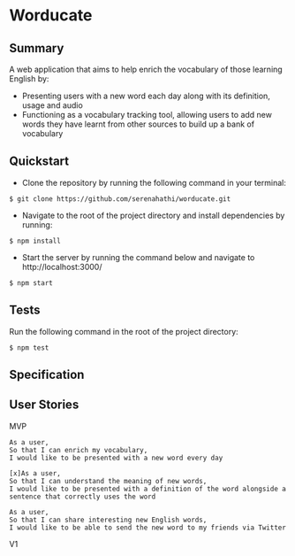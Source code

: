 # Worducate

## Summary

A web application that aims to help enrich the vocabulary of those learning English by:
- Presenting users with a new word each day along with its definition, usage and audio
- Functioning as a vocabulary tracking tool, allowing users to add new words they have learnt from other sources to build up a bank of vocabulary

## Quickstart

- Clone the repository by running the following command in your terminal:

```
$ git clone https://github.com/serenahathi/worducate.git
```

- Navigate to the root of the project directory and install dependencies by running:

```
$ npm install
```

- Start the server by running the command below and navigate to http://localhost:3000/
```
$ npm start
```

## Tests

Run the following command in the root of the project directory:

```
$ npm test
```

## Specification

## User Stories

MVP
```
As a user,
So that I can enrich my vocabulary,
I would like to be presented with a new word every day
```
```
[x]As a user,
So that I can understand the meaning of new words,
I would like to be presented with a definition of the word alongside a sentence that correctly uses the word
```
```
As a user,
So that I can share interesting new English words,
I would like to be able to send the new word to my friends via Twitter
```

V1